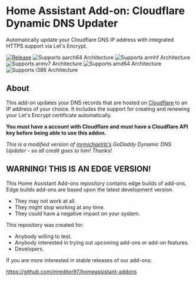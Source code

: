 # Home Assistant Add-on: Cloudflare Dynamic DNS Updater

Automatically update your Cloudflare DNS IP address with integrated HTTPS support via Let's Encrypt.

[![Release][release-shield]][release]
![Supports aarch64 Architecture][aarch64-shield]
![Supports armhf Architecture][armhf-shield]
![Supports armv7 Architecture][armv7-shield]
![Supports amd64 Architecture][amd64-shield]
![Supports i386 Architecture][i386-shield]

## About

This add-on updates your DNS records that are hosted on [Cloudflare][cloudflare] to an IP address of your choice.
It includes the support for creating and renewing your Let's Encrypt certificate automatically.

**You must have a account with Cloudflare and must have a Cloudflare API key before being able to use this addon.**

*This is a modified version of [mrmichaelrb's][mrmichaelrb] GoDaddy Dynamic DNS Updater - so all credit goes to him! Thanks!*

## WARNING! THIS IS AN EDGE VERSION!

This Home Assistant Add-ons repository contains edge builds of add-ons.
Edge builds add-ons are based upon the latest development version.

- They may not work at all.
- They might stop working at any time.
- They could have a negative impact on your system.

This repository was created for:

- Anybody willing to test.
- Anybody interested in trying out upcoming add-ons or add-on features.
- Developers.

If you are more interested in stable releases of our add-ons:

<https://github.com/mreditor97/homeassistant-addons>


[release-shield]: https://img.shields.io/badge/version-4f470cd-blue.svg
[release]: https://github.com/mreditor97/addon-ddns-cloudflare/tree/4f470cd
[aarch64-shield]: https://img.shields.io/badge/aarch64-yes-green.svg
[armhf-shield]: https://img.shields.io/badge/armhf-yes-green.svg
[armv7-shield]: https://img.shields.io/badge/armv7-yes-green.svg
[amd64-shield]: https://img.shields.io/badge/amd64-yes-green.svg
[i386-shield]: https://img.shields.io/badge/i386-yes-green.svg
[cloudflare]: https://www.cloudflare.com
[mrmichaelrb]: https://github.com/mrmichaelrb/hassio-addons